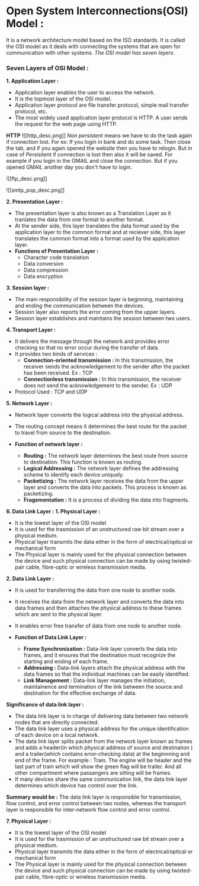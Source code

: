 # Open System Interconnections(OSI) Model :

It is a network architecture model based on the ISO standards. It is called the OSI model as it deals with connecting the systems that are open for communication with other systems. _The OSI model has seven layers_.

### Seven Layers of OSI Model :

**1. Application Layer :**

- Application layer enables the user to access the network.
- It is the topmost layer of the OSI model.
- Application layer protocol are file transfer protocol, simple mail transfer protocol, etc.
- The most widely used application layer protocol is HTTP. A user sends the request for the web page using HTTP.

**HTTP**
![[http_desc.png]]
_Non persistent_ means we have to do the task again if connection lost. For ex: If you login in bank and do some task. Then close the tab, and if you again opened the website then you have to relogin.
But in case of _Persisitent_ if connection is lost then also it will be saved. For example if you login in the GMAIL and close the connection. But if you opened GMAIL another day you don't have to login.

![[ftp_desc.png]]

![[smtp_pop_desc.png]]

**2. Presentation Layer :**

- The presentation layer is also known as a Translation Layer as it tranlates the data from one format to another format.
- At the sender side, this layer translates the data format used by the application layer to the common format and at reciever side, this layer translates the common format into a format used by the application layer.
- **Functions of Presentation Layer :**
  - Character code translation
  - Data conversion
  - Data compression
  - Data encryption

**3. Session layer :**

- The main responsibility of the session layer is beginning, maintaining and ending the communication between the devices.
- Session layer also reports the error coming from the upper layers.
- Session layer establishes and maintains the session between two users.

**4. Transport Layer :**

- It delivers the message through the network and provides error checking so that no error occur during the transfer of data.
- It provides two kinds of services :
  - **Connection-oriented transmission :** In this transmission, the receiver sends the acknowledgement to the sender after the packet has been received. Ex : TCP
  - **Connectionless transmission :** In this transmission, the receiver does not send the acknowledgement to the sender. Ex : UDP
- Protocol Used : TCP and UDP

**5. Network Layer :**

- Network layer converts the logical address into the physical address.
- The routing concept means it determines the best route for the packet to travel from source to the destination.

- **Function of network layer :**
  - **Routing :** The network layer determines the best route from source to destination. This function is known as routing.
  - **Logical Addressing :** The network layer defines the addressing scheme to identify each device uniquely.
  - **Packetizing :** The network layer receives the data from the upper layer and converts the data into packets. This process is known as packetizing.
  - **Fragementation :** It is a process of dividing the data into fragments.

**6. Data Link Layer :**
**1. Physical Layer :**

- It is the lowest layer of the OSI model
- It is used for the trasmission of an unstructured raw bit stream over a physical medium.
- Physical layer transmits the data either in the form of electrical/optical or mechanical form
- The Physical layer is mainly used for the physical connection between the device and such physical connection can be made by using twisted-pair cable, fibre-optic or wireless transmission media.

**2. Data Link Layer :**

- It is used for transferring the data from one node to another node.
- It receives the data from the network layer and converts the data into data frames and then attaches the physical address to these frames which are sent to the physical layer.
- It enables error free transfer of data from one node to another node.

- **Function of Data Link Layer :**
  - **Frame Synchronization :** Data-link layer converts the data into frames, and it ensures that the destination must recognize the starting and ending of each frame.
  - **Addressing :** Data-link layers attach the physical address with the data frames so that the individual machines can be easily identified.
  - **Link Management :** Data-link layer manages the initiation, maintainence and termination of the link between the source and destination for the effective exchange of data.

 **Significance of data link layer :**

- The data link layer is in charge of delivering data between two network nodes that are directly connected.
- The data link layer uses a physical address for the unique identification of each device on a local network.
- The data link layer splits packet from the network layer known as frames and adds a header(in which physical address of source and destination ) and a trailer(which contains error-checking data) at the beginnning and end of the frame.
  For example : Train. The engine will be header and the last part of train which will show the green flag will be trailer. And all other compartment where passangers are sitting will be frames.
- If many devices share the same communication link, the data link layer determines which device has control over the link.

**Summary would be :**
 The data link layer is responsible for transmission, flow control, and error control between two nodes, whereas the transport layer is responsible for inter-network flow control and error control.

**7. Physical Layer :**

- It is the lowest layer of the OSI model
- It is used for the trasmission of an unstructured raw bit stream over a physical medium.
- Physical layer transmits the data either in the form of electrical/optical or mechanical form
- The Physical layer is mainly used for the physical connection between the device and such physical connection can be made by using twisted-pair cable, fibre-optic or wireless transmission media.



